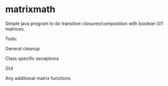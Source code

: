 matrixmath
==========

Simple java program to do transitive closures/composition with boolean 0/1 matrices. 

Todo:

General cleanup

Class specific exceptions

GUI



Any additional matrix functions
